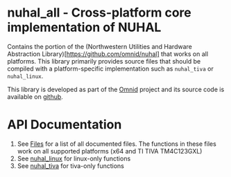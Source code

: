 # nuhal_all - Cross-platform core implementation of NUHAL
Contains the portion of the (Northwestern Utilities and Hardware Abstraction Library)[https://github.com/omnid/nuhal] 
that works on all platforms.  This library primarily provides source files that should be compiled
with a platform-specific implementation such as `nuhal_tiva` or `nuhal_linux`.

This library is developed as part of the [Omnid](../../omnid/cxx/index.html) project and its source code
is available on [github](https://github.com/omnid/nuhal).


# API Documentation
1. See [Files](./files.html) for a list of all documented files. The functions
   in these files work on all supported platforms (x64 and TI TIVA TM4C123GXL)
2. See [nuhal_linux](../../nuhal_linux/cxx/index.html) for linux-only functions
3. See [nuhal_tiva](../../nuhal_tiva/cxx/index.html) for tiva-only functions
